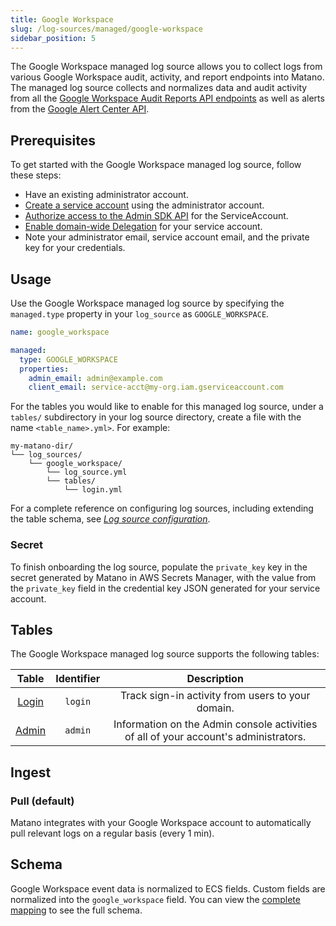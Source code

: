 ```yaml
---
title: Google Workspace
slug: /log-sources/managed/google-workspace
sidebar_position: 5
---
```


The Google Workspace managed log source allows you to collect logs from various Google Workspace audit, activity, and report endpoints into Matano. The managed log source collects and normalizes data and audit activity from all the [Google Workspace Audit Reports API endpoints](https://developers.google.com/admin-sdk/reports/v1/get-start/overview) as well as alerts from the [Google Alert Center API](https://developers.google.com/admin-sdk/alertcenter/reference/rest).

## Prerequisites

To get started with the Google Workspace managed log source, follow these steps:

- Have an existing administrator account.
- [Create a service account](https://support.google.com/workspacemigrate/answer/9222993?hl=en) using the administrator account.
- [Authorize access to the Admin SDK API](https://support.google.com/workspacemigrate/answer/10839762#zippy=%2Cstep-authorize-your-client-id) for the ServiceAccount.
- [Enable domain-wide Delegation](https://developers.google.com/workspace/guides/create-credentials#optional_set_up_domain-wide_delegation_for_a_service_account) for your service account.
- Note your administrator email, service account email, and the private key for your credentials.

## Usage

Use the Google Workspace managed log source by specifying the `managed.type` property in your `log_source` as `GOOGLE_WORKSPACE`.

```yml
name: google_workspace

managed:
  type: GOOGLE_WORKSPACE
  properties:
    admin_email: admin@example.com
    client_email: service-acct@my-org.iam.gserviceaccount.com
```

For the tables you would like to enable for this managed log source, under a `tables/` subdirectory in your log source directory, create a file with the name `<table_name>.yml>`. For example:

```
my-matano-dir/
└── log_sources/
    └── google_workspace/
        └── log_source.yml
        └── tables/
            └── login.yml
```

For a complete reference on configuring log sources, including extending the table schema, see [_Log source configuration_](../configuration.md).

### Secret

To finish onboarding the log source, populate the `private_key` key in the secret generated by Matano in AWS Secrets Manager, with the value from the `private_key` field in the credential key JSON generated for your service account.

## Tables

The Google Workspace managed log source supports the following tables:

<div >

|   Table    | Identifier |                                     Description                                      |
| :--------: | :--------: | :----------------------------------------------------------------------------------: |
| [Login][1] |  `login`   |                  Track sign-in activity from users to your domain.                   |
| [Admin][2] |  `admin`   | Information on the Admin console activities of all of your account's administrators. |

</div>

## Ingest

### Pull (default)

Matano integrates with your Google Workspace account to automatically pull relevant logs on a regular basis (every 1 min).

## Schema

Google Workspace event data is normalized to ECS fields. Custom fields are normalized into the `google_workspace` field. You can view the [complete mapping][3] to see the full schema.

[1]: https://developers.google.com/admin-sdk/reports/v1/guides/manage-audit-login
[2]: https://developers.google.com/admin-sdk/reports/v1/guides/manage-audit-admin
[3]: https://github.com/matanolabs/matano/blob/main/data/managed/log_sources/google_workspace/tables/
